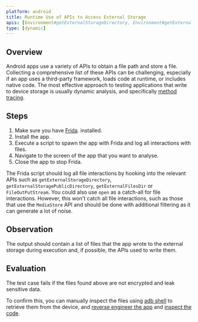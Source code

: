 ```yaml
---
platform: android
title: Runtime Use of APIs to Access External Storage
apis: [Environment#getExternalStorageDirectory, Environment#getExternalStorageDirectory, Environment#getExternalFilesDir, Environment#getExternalCacheDir, FileOutputStream]
type: [dynamic]
---
```


## Overview

Android apps use a variety of APIs to obtain a file path and store a file. Collecting a comprehensive list of these APIs can be challenging, especially if an app uses a third-party framework, loads code at runtime, or includes native code. The most effective approach to testing applications that write to device storage is usually dynamic analysis, and specifically [method tracing](/MASTG/techniques/android/MASTG-TECH-0033).

## Steps

1. Make sure you have [Frida](/MASTG/tools/generic/MASTG-TOOL-0031). installed.
2. Install the app.
3. Execute a script to spawn the app with Frida and log all interactions with files.
4. Navigate to the screen of the app that you want to analyse.
5. Close the app to stop Frida.

The Frida script should log all file interactions by hooking into the relevant APIs such as `getExternalStorageDirectory`, `getExternalStoragePublicDirectory`, `getExternalFilesDir` or  `FileOutPutStream`. You could also use `open` as a catch-all for file interactions. However, this won't catch all file interactions, such as those that use the `MediaStore` API and should be done with additional filtering as it can generate a lot of noise.

## Observation

The output should contain a list of files that the app wrote to the external storage during execution and, if possible, the APIs used to write them.

## Evaluation

The test case fails if the files found above are not encrypted and leak sensitive data.

To confirm this, you can manually inspect the files using [adb shell](https://mas.owasp.org/MASTG/techniques/android/MASTG-TECH-0002/) to retrieve them from the device, and [reverse engineer the app](/MASTG/techniques/android/MASTG-TECH-0017) and [inspect the code](/MASTG/techniques/android/MASTG-TECH-0023).
